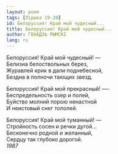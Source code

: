 ```yaml
---
layout: poem
tags: [Лірыка 19-20]
id: Белоруссия! Край мой чудесный...
title: Белоруссия! Край мой чудесный...
author: ГЕНАДЗЬ РЫМСКІ
lang: ru
---
```



Белоруссия! Край мой чудесный! —  
Белизна белоствольных берез,  
Журавлей крик в дали поднебесной,  
Бездна в полночи тающих звезд.  

Белоруссия! Край мой прекрасный! —-  
Беспредельность озер и полей,  
Буйство молний порою ненастной  
И неистовый снег тополей.  

Белоруссия! Край мой туманный! —  
Стройность сосен и речки дугой...  
Бесконечно родной и желанный,  
Сердцу так глубоко дорогой.  
*1987*  
